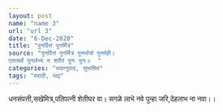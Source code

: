 ```yaml
---
layout: post
name: "name 3"
url: "url 3"
date: "6-Dec-2020"
title: "पुनर्वित्तं पुनर्मित्रं"
source: "पुनर्वित्तं पुनर्मित्रं पुनर्भार्या पुनर्मही।
एतत्सर्वं पुनर्लभ्यं न शरीरं पुनः पुनः॥  "
categories: "भावानुवाद, सुभाषित"
tags: "मराठी, पद्य"
---
```


धनसंपत्ती,सखेमित्र,पतिपत्नी शेतीघर वा।
सगळे लाभे नवे पुन्हा जरि,देहलाभ ना नवा।।

